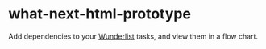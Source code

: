 # what-next-html-prototype

Add dependencies to your [Wunderlist](http://www.wunderlist.com) tasks, and view them in a flow chart.

